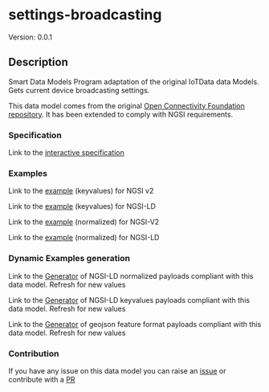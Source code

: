 # settings-broadcasting
Version: 0.0.1

## Description 

Smart Data Models Program adaptation of the original IoTData data Models. Gets current device broadcasting settings.

This data model comes from the original [Open Connectivity Foundation repository](https://github.com/openconnectivityfoundation/IoTDataModels). It has been extended to comply with NGSI requirements.
### Specification

Link to the [interactive specification](https://swagger.lab.fiware.org/?url=https://smart-data-models.github.io/dataModel.OCF/settings-broadcasting/swagger.yaml)
### Examples

Link to the [example](https://smart-data-models.github.io/dataModel.OCF/settings-broadcasting/examples/example.json) (keyvalues) for NGSI v2

Link to the [example](https://smart-data-models.github.io/dataModel.OCF/settings-broadcasting/examples/example.jsonld) (keyvalues) for NGSI-LD

Link to the [example](https://smart-data-models.github.io/dataModel.OCF/settings-broadcasting/examples/example-normalized.json) (normalized) for NGSI-V2

Link to the [example](https://smart-data-models.github.io/dataModel.OCF/settings-broadcasting/examples/example-normalized.jsonld) (normalized) for NGSI-LD
### Dynamic Examples generation

Link to the [Generator](https://smartdatamodels.org/extra/ngsi-ld_generator.php?schemaUrl=https://raw.githubusercontent.com/smart-data-models/dataModel.OCF/master/settings-broadcasting/schema.json&email=info@smartdatamodels.org) of NGSI-LD normalized payloads compliant with this data model. Refresh for new values

Link to the [Generator](https://smartdatamodels.org/extra/ngsi-ld_generator_keyvalues.php?schemaUrl=https://raw.githubusercontent.com/smart-data-models/dataModel.OCF/master/settings-broadcasting/schema.json&email=info@smartdatamodels.org) of NGSI-LD keyvalues payloads compliant with this data model. Refresh for new values

Link to the [Generator](https://smartdatamodels.org/extra/geojson_features_generator.php?schemaUrl=https://raw.githubusercontent.com/smart-data-models/dataModel.OCF/master/settings-broadcasting/schema.json&email=info@smartdatamodels.org) of geojson feature format payloads compliant with this data model. Refresh for new values
### Contribution

 If you have any issue on this data model you can raise an [issue](https://github.com/smart-data-models/dataModel.OCF/issues)  or contribute with a [PR](https://github.com/smart-data-models/dataModel.OCF/pulls)